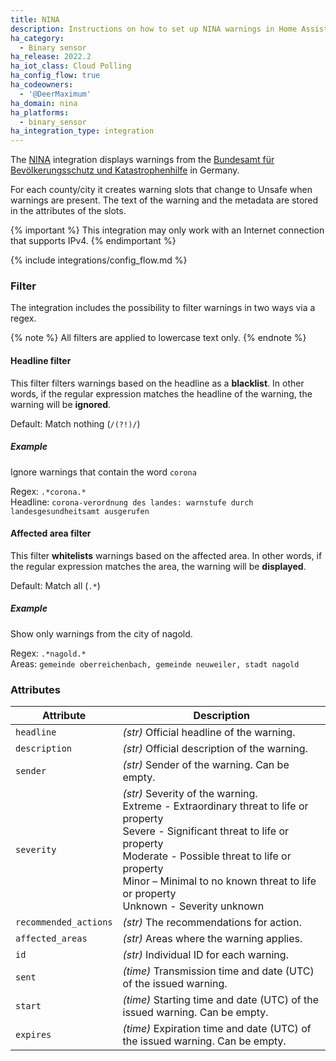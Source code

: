 ```yaml
---
title: NINA
description: Instructions on how to set up NINA warnings in Home Assistant.
ha_category:
  - Binary sensor
ha_release: 2022.2
ha_iot_class: Cloud Polling
ha_config_flow: true
ha_codeowners:
  - '@DeerMaximum'
ha_domain: nina
ha_platforms:
  - binary_sensor
ha_integration_type: integration
---
```


The [NINA](https://www.bbk.bund.de/DE/Warnung-Vorsorge/Warn-App-NINA/warn-app-nina_node.html) integration displays warnings from the [Bundesamt für Bevölkerungsschutz und Katastrophenhilfe](https://www.bbk.bund.de/) in Germany.

For each county/city it creates warning slots that change to Unsafe when warnings are present. The text of the warning and the metadata are stored in the attributes of the slots.

{% important %}
This integration may only work with an Internet connection that supports IPv4.
{% endimportant %}

{% include integrations/config_flow.md %}

### Filter

The integration includes the possibility to filter warnings in two ways via a regex.

{% note %}
All filters are applied to lowercase text only.
{% endnote %}

#### Headline filter

This filter filters warnings based on the headline as a **blacklist**. In other words, if the regular expression matches the headline of the warning, the warning will be **ignored**.

Default: Match nothing (`/(?!)/`)

##### Example

Ignore warnings that contain the word `corona`

Regex: `.*corona.*` <br>
Headline: `corona-verordnung des landes: warnstufe durch landesgesundheitsamt ausgerufen`

#### Affected area filter

This filter **whitelists** warnings based on the affected area. In other words, if the regular expression matches the area, the warning will be **displayed**.

Default: Match all (`.*`)

##### Example

Show only warnings from the city of nagold.

Regex: `.*nagold.*` <br>
Areas: `gemeinde oberreichenbach, gemeinde neuweiler, stadt nagold`

### Attributes

| Attribute    | Description                            |
| ------------ | -------------------------------------- |
| `headline` | *(str)* Official headline of the warning. |
| `description` | *(str)* Official description of the warning. |
| `sender` | *(str)* Sender of the warning. Can be empty. |
| `severity` | *(str)* Severity of the warning. <br>Extreme - Extraordinary threat to life or property <br>Severe - Significant threat to life or property <br>Moderate - Possible threat to life or property <br>Minor – Minimal to no known threat to life or property <br>Unknown - Severity unknown |
| `recommended_actions` | *(str)* The recommendations for action. |
| `affected_areas` | *(str)* Areas where the warning applies. |
| `id` | *(str)* Individual ID for each warning. |
| `sent` | *(time)* Transmission time and date (UTC) of the issued warning. |
| `start` | *(time)* Starting time and date (UTC) of the issued warning. Can be empty. |
| `expires` | *(time)* Expiration time and date (UTC) of the issued warning. Can be empty. |
